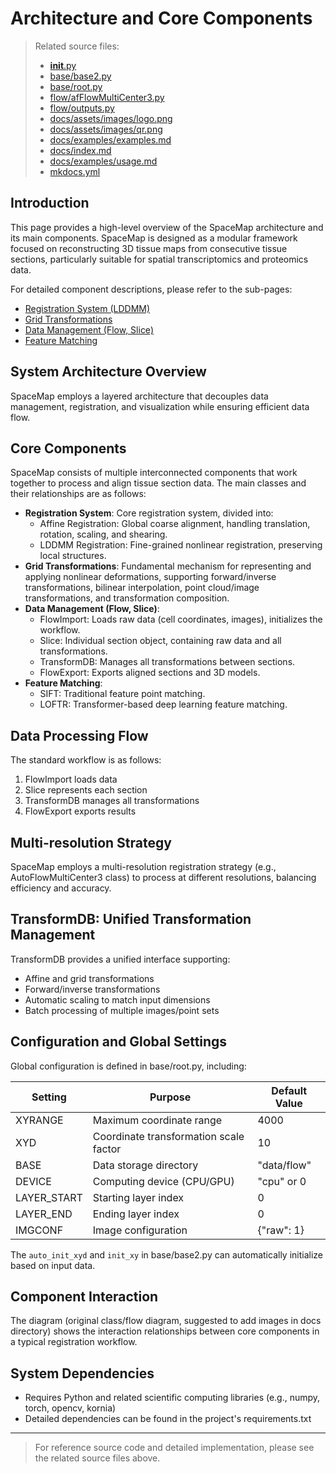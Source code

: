 # Architecture and Core Components

> Related source files:
> - [__init__.py](https://github.com/a12910/space-map/blob/ad208055/__init__.py)
> - [base/base2.py](https://github.com/a12910/space-map/blob/ad208055/base/base2.py)
> - [base/root.py](https://github.com/a12910/space-map/blob/ad208055/base/root.py)
> - [flow/afFlowMultiCenter3.py](https://github.com/a12910/space-map/blob/ad208055/flow/afFlowMultiCenter3.py)
> - [flow/outputs.py](https://github.com/a12910/space-map/blob/ad208055/flow/outputs.py)
> - [docs/assets/images/logo.png](https://github.com/a12910/space-map/blob/ad208055/docs/assets/images/logo.png)
> - [docs/assets/images/qr.png](https://github.com/a12910/space-map/blob/ad208055/docs/assets/images/qr.png)
> - [docs/examples/examples.md](https://github.com/a12910/space-map/blob/ad208055/docs/examples/examples.md)
> - [docs/index.md](https://github.com/a12910/space-map/blob/ad208055/docs/index.md)
> - [docs/examples/usage.md](https://github.com/a12910/space-map/blob/ad208055/docs/examples/usage.md)
> - [mkdocs.yml](https://github.com/a12910/space-map/blob/ad208055/mkdocs.yml)

## Introduction

This page provides a high-level overview of the SpaceMap architecture and its main components. SpaceMap is designed as a modular framework focused on reconstructing 3D tissue maps from consecutive tissue sections, particularly suitable for spatial transcriptomics and proteomics data.

For detailed component descriptions, please refer to the sub-pages:
- [Registration System (LDDMM)](../registration/registration-system-(lddmm).md)
- [Grid Transformations](../grid/grid-transformations.md)
- [Data Management (Flow, Slice)](../data/data-management.md)
- [Feature Matching](../feature/feature-matching.md)

## System Architecture Overview

SpaceMap employs a layered architecture that decouples data management, registration, and visualization while ensuring efficient data flow.

## Core Components

SpaceMap consists of multiple interconnected components that work together to process and align tissue section data. The main classes and their relationships are as follows:

- **Registration System**: Core registration system, divided into:
  - Affine Registration: Global coarse alignment, handling translation, rotation, scaling, and shearing.
  - LDDMM Registration: Fine-grained nonlinear registration, preserving local structures.
- **Grid Transformations**: Fundamental mechanism for representing and applying nonlinear deformations, supporting forward/inverse transformations, bilinear interpolation, point cloud/image transformations, and transformation composition.
- **Data Management (Flow, Slice)**:
  - FlowImport: Loads raw data (cell coordinates, images), initializes the workflow.
  - Slice: Individual section object, containing raw data and all transformations.
  - TransformDB: Manages all transformations between sections.
  - FlowExport: Exports aligned sections and 3D models.
- **Feature Matching**:
  - SIFT: Traditional feature point matching.
  - LOFTR: Transformer-based deep learning feature matching.

## Data Processing Flow

The standard workflow is as follows:
1. FlowImport loads data
2. Slice represents each section
3. TransformDB manages all transformations
4. FlowExport exports results

## Multi-resolution Strategy

SpaceMap employs a multi-resolution registration strategy (e.g., AutoFlowMultiCenter3 class) to process at different resolutions, balancing efficiency and accuracy.

## TransformDB: Unified Transformation Management

TransformDB provides a unified interface supporting:
- Affine and grid transformations
- Forward/inverse transformations
- Automatic scaling to match input dimensions
- Batch processing of multiple images/point sets

## Configuration and Global Settings

Global configuration is defined in base/root.py, including:

| Setting      | Purpose                | Default Value         |
|--------------|------------------------|----------------------|
| XYRANGE      | Maximum coordinate range| 4000                 |
| XYD          | Coordinate transformation scale factor| 10           |
| BASE         | Data storage directory | "data/flow"          |
| DEVICE       | Computing device (CPU/GPU)| "cpu" or 0        |
| LAYER_START  | Starting layer index   | 0                    |
| LAYER_END    | Ending layer index     | 0                    |
| IMGCONF      | Image configuration    | {"raw": 1}           |

The `auto_init_xyd` and `init_xy` in base/base2.py can automatically initialize based on input data.

## Component Interaction

The diagram (original class/flow diagram, suggested to add images in docs directory) shows the interaction relationships between core components in a typical registration workflow.

## System Dependencies

- Requires Python and related scientific computing libraries (e.g., numpy, torch, opencv, kornia)
- Detailed dependencies can be found in the project's requirements.txt

---

> For reference source code and detailed implementation, please see the related source files above. 